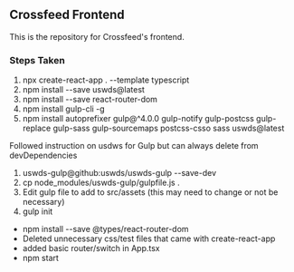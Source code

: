 
## Crossfeed Frontend

This is the repository for Crossfeed's frontend.

### Steps Taken

1. npx create-react-app . --template typescript  
2. npm install --save uswds@latest 
3. npm install --save react-router-dom  
4. npm install gulp-cli -g 
5. npm install autoprefixer gulp@^4.0.0 gulp-notify gulp-postcss gulp-replace gulp-sass gulp-sourcemaps postcss-csso sass uswds@latest 

Followed instruction on usdws for Gulp but can always delete from devDependencies

1. uswds-gulp@github:uswds/uswds-gulp --save-dev
2. cp node_modules/uswds-gulp/gulpfile.js .
3. Edit gulp file to add to src/assets (this may need to change or not be necessary)
4. gulp init


* npm install --save @types/react-router-dom 
* Deleted unnecessary css/test files that came with create-react-app
* added basic router/switch in App.tsx
* npm start